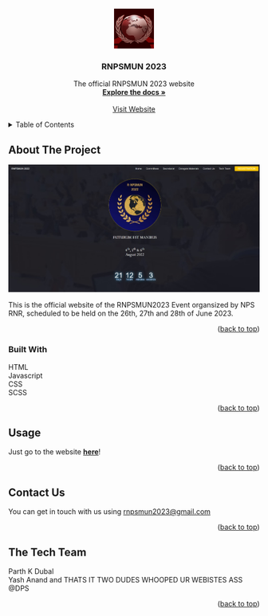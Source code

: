 <div id="top"></div>
<br />
<div align="center">
  <a href="https://github.com/rnpsmun2023/rnpsmun2022.github.io">
    <img src="./images/logo 2023.png" alt="Logo" width="80" height="80">
  </a>
  <h3 align="center">RNPSMUN 2023</h3>
  <p align="center">
    The official RNPSMUN 2023 website
    <br />
    <a href="https://github.com/rnpsmun2022/rnpsmun2022.github.io"><strong>Explore the docs »</strong></a>
    <br />
    <br />
    <a href="https://rnpsmun2022.github.io/">Visit Website</a>
  </p>
</div>

<details>
  <summary>Table of Contents</summary>
  <ol>
    <li>
      <a href="#about-the-project">About The Project</a>
      <ul>
        <li><a href="#built-with">Built With</a></li>
      </ul>
    </li>
    <li><a href="#usage">Usage</a></li>
    <li><a href="#contact">Contact Us</a></li>
    <li><a href="#acknowledgments">The Tech Team</a></li>
  </ol>
</details>



## About The Project

<img src="./images/sc.jpg" />

This is the official website of the RNPSMUN2023 Event organsized by NPS RNR, scheduled to be held on the 26th, 27th and 28th of June 2023.

<p align="right">(<a href="#top">back to top</a>)</p>



### Built With

HTML<br>Javascript<br>CSS<br>SCSS

<p align="right">(<a href="#top">back to top</a>)</p>


## Usage

Just go to the website <a href="https://github.com/rnpsmun2022/rnpsmun2022.github.io"><strong>here</strong></a>!

<p align="right">(<a href="#top">back to top</a>)</p>


## Contact Us

You can get in touch with us using rnpsmun2023@gmail.com

<p align="right">(<a href="#top">back to top</a>)</p>


<!-- ACKNOWLEDGMENTS -->
## The Tech Team
Parth K Dubal<br>
Yash Anand
and THATS IT
TWO DUDES WHOOPED UR WEBISTES ASS @DPS 


<p align="right">(<a href="#top">back to top</a>)</p>
